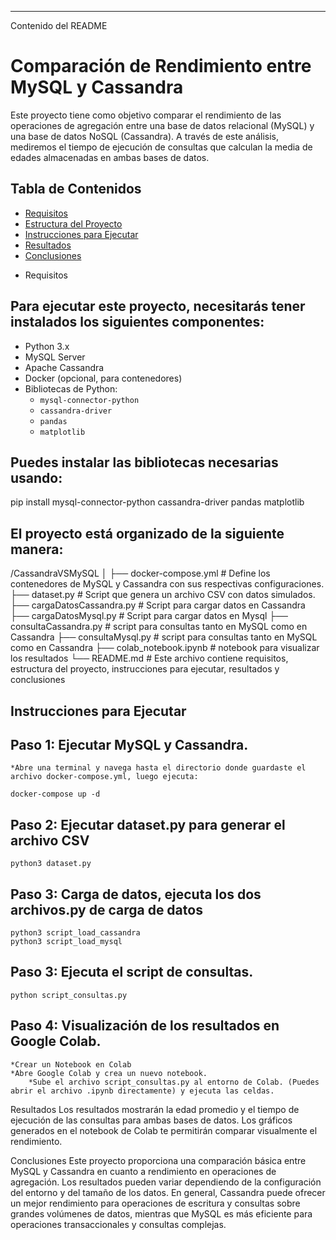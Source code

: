 ---

Contenido del README

# Comparación de Rendimiento entre MySQL y Cassandra

Este proyecto tiene como objetivo comparar el rendimiento de las operaciones de agregación entre una base de datos relacional (MySQL) y una base de datos NoSQL (Cassandra). A través de este análisis, mediremos el tiempo de ejecución de consultas que calculan la media de edades almacenadas en ambas bases de datos.

## Tabla de Contenidos

- [Requisitos](#requisitos)
- [Estructura del Proyecto](#estructura-del-proyecto)
- [Instrucciones para Ejecutar](#instrucciones-para-ejecutar)
- [Resultados](#resultados)
- [Conclusiones](#conclusiones)

* Requisitos

## Para ejecutar este proyecto, necesitarás tener instalados los siguientes componentes:

- Python 3.x
- MySQL Server
- Apache Cassandra
- Docker (opcional, para contenedores)
- Bibliotecas de Python:
  - `mysql-connector-python`
  - `cassandra-driver`
  - `pandas`
  - `matplotlib`

## Puedes instalar las bibliotecas necesarias usando:

pip install mysql-connector-python cassandra-driver pandas matplotlib

## El proyecto está organizado de la siguiente manera:

/CassandraVSMySQL
│
├── docker-compose.yml # Define los contenedores de MySQL y Cassandra con sus respectivas configuraciones.
├── dataset.py # Script que genera un archivo CSV con datos simulados.
├── cargaDatosCassandra.py # Script para cargar datos en Cassandra
├── cargaDatosMysql.py # Script para cargar datos en Mysql
├── consultaCassandra.py # script para consultas tanto en MySQL como en Cassandra
├── consultaMysql.py # script para consultas tanto en MySQL como en Cassandra
├── colab_notebook.ipynb # notebook para visualizar los resultados
└── README.md # Este archivo contiene requisitos, estructura del proyecto, instrucciones para ejecutar, resultados y conclusiones

## Instrucciones para Ejecutar

## Paso 1: Ejecutar MySQL y Cassandra.

	*Abre una terminal y navega hasta el directorio donde guardaste el archivo docker-compose.yml, luego ejecuta:

	docker-compose up -d

## Paso 2: Ejecutar dataset.py para generar el archivo CSV

	python3 dataset.py

## Paso 3: Carga de datos, ejecuta los dos archivos.py de carga de datos

	python3 script_load_cassandra
	python3 script_load_mysql

## Paso 3: Ejecuta el script de consultas.

	python script_consultas.py

## Paso 4: Visualización de los resultados en Google Colab.

   	*Crear un Notebook en Colab
   	*Abre Google Colab y crea un nuevo notebook.
    	*Sube el archivo script_consultas.py al entorno de Colab. (Puedes abrir el archivo .ipynb directamente) y ejecuta las celdas.

Resultados
Los resultados mostrarán la edad promedio y el tiempo de ejecución de las consultas para ambas bases de datos. Los gráficos generados en el notebook de Colab te permitirán comparar visualmente el rendimiento.

Conclusiones
Este proyecto proporciona una comparación básica entre MySQL y Cassandra en cuanto a rendimiento en operaciones de agregación. Los resultados pueden variar dependiendo de la configuración del entorno y del tamaño de los datos. En general, Cassandra puede ofrecer un mejor rendimiento para operaciones de escritura y consultas sobre grandes volúmenes de datos, mientras que MySQL es más eficiente para operaciones transaccionales y consultas complejas.
